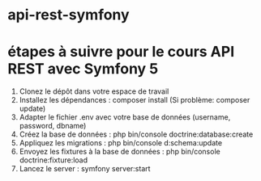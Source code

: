 # api-rest-symfony

# étapes à suivre pour le cours API REST avec Symfony 5
<ol>
<li> Clonez le dépôt dans votre espace de travail</li>
<li> Installez les dépendances : composer install (Si problème: composer update)<br>
<li> Adapter le fichier .env avec votre base de données (username, password, dbname)</li>
<li> Créez la base de données : php bin/console doctrine:database:create</li>
<li> Appliquez les migrations : php bin/console d:schema:update</li>
<li> Envoyez les fixtures à la base de données : php bin/console doctrine:fixture:load</li>
<li> Lancez le server : symfony server:start</li>
</ol>